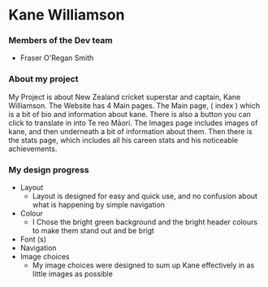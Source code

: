 # Kane Williamson

### Members of the Dev team 
- Fraser O'Regan Smith

### About my project 

My Project is about New Zealand cricket superstar and captain, Kane Williamson. The Website has 4 Main pages. The Main page, ( index ) which is a bit of bio and information about kane. There is also a button you can click to translate in into Te reo Māori.  The Images page includes images of kane, and then underneath a bit of information about them. Then there is the stats page, which includes all his careen stats and his noticeable achievements. 

### My design progress

* Layout
     * Layout is designed for easy and quick use, and no confusion about what is happening by simple navigation
* Colour
     * I Chose the bright green background and the bright header colours to make them stand out and be brigt 
* Font (s)
* Navigation 
* Image choices
     * My image choices were designed to sum up Kane effectively in as little images as possible
